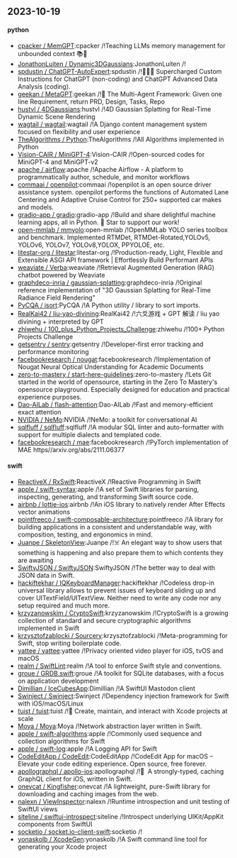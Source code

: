 ## 2023-10-19

#### python
* [cpacker / MemGPT](https://github.com/cpacker/MemGPT):cpacker /!Teaching LLMs memory management for unbounded context 📚🦙
* [JonathonLuiten / Dynamic3DGaussians](https://github.com/JonathonLuiten/Dynamic3DGaussians):JonathonLuiten /!
* [spdustin / ChatGPT-AutoExpert](https://github.com/spdustin/ChatGPT-AutoExpert):spdustin /!🚀🧠💬 Supercharged Custom Instructions for ChatGPT (non-coding) and ChatGPT Advanced Data Analysis (coding).
* [geekan / MetaGPT](https://github.com/geekan/MetaGPT):geekan /!🌟 The Multi-Agent Framework: Given one line Requirement, return PRD, Design, Tasks, Repo
* [hustvl / 4DGaussians](https://github.com/hustvl/4DGaussians):hustvl /!4D Gaussian Splatting for Real-Time Dynamic Scene Rendering
* [wagtail / wagtail](https://github.com/wagtail/wagtail):wagtail /!A Django content management system focused on flexibility and user experience
* [TheAlgorithms / Python](https://github.com/TheAlgorithms/Python):TheAlgorithms /!All Algorithms implemented in Python
* [Vision-CAIR / MiniGPT-4](https://github.com/Vision-CAIR/MiniGPT-4):Vision-CAIR /!Open-sourced codes for MiniGPT-4 and MiniGPT-v2
* [apache / airflow](https://github.com/apache/airflow):apache /!Apache Airflow - A platform to programmatically author, schedule, and monitor workflows
* [commaai / openpilot](https://github.com/commaai/openpilot):commaai /!openpilot is an open source driver assistance system. openpilot performs the functions of Automated Lane Centering and Adaptive Cruise Control for 250+ supported car makes and models.
* [gradio-app / gradio](https://github.com/gradio-app/gradio):gradio-app /!Build and share delightful machine learning apps, all in Python. 🌟 Star to support our work!
* [open-mmlab / mmyolo](https://github.com/open-mmlab/mmyolo):open-mmlab /!OpenMMLab YOLO series toolbox and benchmark. Implemented RTMDet, RTMDet-Rotated,YOLOv5, YOLOv6, YOLOv7, YOLOv8,YOLOX, PPYOLOE, etc.
* [litestar-org / litestar](https://github.com/litestar-org/litestar):litestar-org /!Production-ready, Light, Flexible and Extensible ASGI API framework | Effortlessly Build Performant APIs
* [weaviate / Verba](https://github.com/weaviate/Verba):weaviate /!Retrieval Augmented Generation (RAG) chatbot powered by Weaviate
* [graphdeco-inria / gaussian-splatting](https://github.com/graphdeco-inria/gaussian-splatting):graphdeco-inria /!Original reference implementation of "3D Gaussian Splatting for Real-Time Radiance Field Rendering"
* [PyCQA / isort](https://github.com/PyCQA/isort):PyCQA /!A Python utility / library to sort imports.
* [RealKai42 / liu-yao-divining](https://github.com/RealKai42/liu-yao-divining):RealKai42 /!六爻游戏 + GPT 解读 / liu yao divining + interpreted by GPT
* [zhiwehu / 100_plus_Python_Projects_Challenge](https://github.com/zhiwehu/100_plus_Python_Projects_Challenge):zhiwehu /!100+ Python Projects Challenge
* [getsentry / sentry](https://github.com/getsentry/sentry):getsentry /!Developer-first error tracking and performance monitoring
* [facebookresearch / nougat](https://github.com/facebookresearch/nougat):facebookresearch /!Implementation of Nougat Neural Optical Understanding for Academic Documents
* [zero-to-mastery / start-here-guidelines](https://github.com/zero-to-mastery/start-here-guidelines):zero-to-mastery /!Lets Git started in the world of opensource, starting in the Zero To Mastery's opensource playground. Especially designed for education and practical experience purposes.
* [Dao-AILab / flash-attention](https://github.com/Dao-AILab/flash-attention):Dao-AILab /!Fast and memory-efficient exact attention
* [NVIDIA / NeMo](https://github.com/NVIDIA/NeMo):NVIDIA /!NeMo: a toolkit for conversational AI
* [sqlfluff / sqlfluff](https://github.com/sqlfluff/sqlfluff):sqlfluff /!A modular SQL linter and auto-formatter with support for multiple dialects and templated code.
* [facebookresearch / mae](https://github.com/facebookresearch/mae):facebookresearch /!PyTorch implementation of MAE https//arxiv.org/abs/2111.06377

#### swift
* [ReactiveX / RxSwift](https://github.com/ReactiveX/RxSwift):ReactiveX /!Reactive Programming in Swift
* [apple / swift-syntax](https://github.com/apple/swift-syntax):apple /!A set of Swift libraries for parsing, inspecting, generating, and transforming Swift source code.
* [airbnb / lottie-ios](https://github.com/airbnb/lottie-ios):airbnb /!An iOS library to natively render After Effects vector animations
* [pointfreeco / swift-composable-architecture](https://github.com/pointfreeco/swift-composable-architecture):pointfreeco /!A library for building applications in a consistent and understandable way, with composition, testing, and ergonomics in mind.
* [Juanpe / SkeletonView](https://github.com/Juanpe/SkeletonView):Juanpe /!☠️ An elegant way to show users that something is happening and also prepare them to which contents they are awaiting
* [SwiftyJSON / SwiftyJSON](https://github.com/SwiftyJSON/SwiftyJSON):SwiftyJSON /!The better way to deal with JSON data in Swift.
* [hackiftekhar / IQKeyboardManager](https://github.com/hackiftekhar/IQKeyboardManager):hackiftekhar /!Codeless drop-in universal library allows to prevent issues of keyboard sliding up and cover UITextField/UITextView. Neither need to write any code nor any setup required and much more.
* [krzyzanowskim / CryptoSwift](https://github.com/krzyzanowskim/CryptoSwift):krzyzanowskim /!CryptoSwift is a growing collection of standard and secure cryptographic algorithms implemented in Swift
* [krzysztofzablocki / Sourcery](https://github.com/krzysztofzablocki/Sourcery):krzysztofzablocki /!Meta-programming for Swift, stop writing boilerplate code.
* [yattee / yattee](https://github.com/yattee/yattee):yattee /!Privacy oriented video player for iOS, tvOS and macOS
* [realm / SwiftLint](https://github.com/realm/SwiftLint):realm /!A tool to enforce Swift style and conventions.
* [groue / GRDB.swift](https://github.com/groue/GRDB.swift):groue /!A toolkit for SQLite databases, with a focus on application development
* [Dimillian / IceCubesApp](https://github.com/Dimillian/IceCubesApp):Dimillian /!A SwiftUI Mastodon client
* [Swinject / Swinject](https://github.com/Swinject/Swinject):Swinject /!Dependency injection framework for Swift with iOS/macOS/Linux
* [tuist / tuist](https://github.com/tuist/tuist):tuist /!🚀 Create, maintain, and interact with Xcode projects at scale
* [Moya / Moya](https://github.com/Moya/Moya):Moya /!Network abstraction layer written in Swift.
* [apple / swift-algorithms](https://github.com/apple/swift-algorithms):apple /!Commonly used sequence and collection algorithms for Swift
* [apple / swift-log](https://github.com/apple/swift-log):apple /!A Logging API for Swift
* [CodeEditApp / CodeEdit](https://github.com/CodeEditApp/CodeEdit):CodeEditApp /!CodeEdit App for macOS – Elevate your code editing experience. Open source, free forever.
* [apollographql / apollo-ios](https://github.com/apollographql/apollo-ios):apollographql /!📱  A strongly-typed, caching GraphQL client for iOS, written in Swift.
* [onevcat / Kingfisher](https://github.com/onevcat/Kingfisher):onevcat /!A lightweight, pure-Swift library for downloading and caching images from the web.
* [nalexn / ViewInspector](https://github.com/nalexn/ViewInspector):nalexn /!Runtime introspection and unit testing of SwiftUI views
* [siteline / swiftui-introspect](https://github.com/siteline/swiftui-introspect):siteline /!Introspect underlying UIKit/AppKit components from SwiftUI
* [socketio / socket.io-client-swift](https://github.com/socketio/socket.io-client-swift):socketio /!
* [yonaskolb / XcodeGen](https://github.com/yonaskolb/XcodeGen):yonaskolb /!A Swift command line tool for generating your Xcode project
